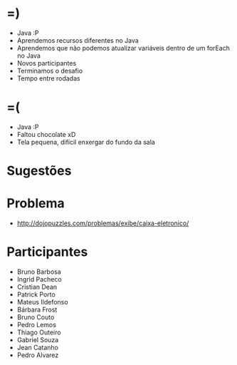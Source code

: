 =)
==

- Java :P
- Aprendemos recursos diferentes no Java
- Aprendemos que não podemos atualizar variáveis dentro de um forEach no Java
- Novos participantes
- Terminamos o desafio
- Tempo entre rodadas

=(
==

- Java :P
- Faltou chocolate xD
- Tela pequena, difícil enxergar do fundo da sala

Sugestões
=========

    

Problema
========

- http://dojopuzzles.com/problemas/exibe/caixa-eletronico/

Participantes
=============

- Bruno Barbosa
- Ingrid Pacheco
- Cristian Dean
- Patrick Porto
- Mateus Ildefonso
- Bárbara Frost
- Bruno Couto
- Pedro Lemos
- Thiago Outeiro
- Gabriel Souza
- Jean Catanho
- Pedro Alvarez